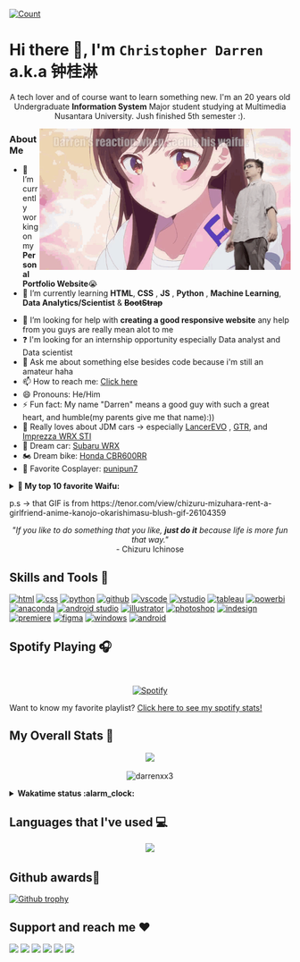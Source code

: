 <!--NOTES
To all people who wants to make a beautiful README, you guys can see my readme to have an inspirations but please
don't copy paste all the same. If you guys is interested in using my README reference,  kindly please by tweaking the code or altering the layout.
This approach promotes a culture of innovation and respect, ensuring my README remains protected while still allowing others to benefit from it in a collaborative and transformative manner. In essence, it's about fostering a community where creativity thrives within the bounds of respect for intellectual property, making GitHub a place where everyone's contributions are valued and honored. Thankyou ❤
-->

[![Count](https://komarev.com/ghpvc/?username=darrenxx3&style=flat-square&color=yellow)](https://github.com/darrenxx3)

# Hi there 👋, I'm ```Christopher Darren``` a.k.a 钟桂淋
<p align="center">
  A tech lover and of course want to learn something new. I'm an 20 years old Undergraduate <b>Information System</b> Major student studying at Multimedia Nusantara University.
  Jush finished 5th semester :).
</p>

<img align="right" src= "WaifunyaDarrenedited.gif" alt="iniwaifuku" width=450/>

### About Me
- 🔭 I’m currently working on my **Personal Portfolio Website**😭
- 🌱 I’m currently learning **HTML**, **CSS** , **JS** , **Python** , **Machine Learning**, **Data Analytics/Scientist** & ~~**BootStrap**~~
<!-- - 👯 I’m looking to collaborate on ...-->
- 🤔 I’m looking for help with **creating a good responsive website** any help from you guys are really mean alot to me
- ❓ I'm looking for an internship opportunity especially Data analyst and Data scientist 
- 💬 Ask me about something else besides code because i'm still an amateur haha
- 📫 How to reach me: [Click here]
- 😄 Pronouns: He/Him
- ⚡ Fun fact: My name "Darren" means a good guy with such a great heart, and humble(my parents give me that name):))
- 🚗 Really loves about JDM cars -> especially [LancerEVO] , [GTR], and [Imprezza WRX STI]
- 🚙 Dream car: [Subaru WRX]
- 🏍️ Dream bike: [Honda CBR600RR]
- 🎴 Favorite Cosplayer: [punipun7]

<details>
  <summary><b>🥰 My top 10 favorite Waifu:</b></summary><br>
  
  1. [Chizuru Ichinose](https://images4.alphacoders.com/129/1297868.png) from *Kanojo Okarishimasu* (since 2020)
  2. [Lena Milize](https://images3.alphacoders.com/128/1289650.png) from *EIGHTY SIX-86*
  3. [Yukinoshita Yukino](https://images.alphacoders.com/710/710655.jpg) from *Oregairu*
  4. [Ayaka Kamisato](https://images6.alphacoders.com/132/1322778.png) from *Genshin Impact*
  5. [Alisa Mikhailovna Kujou](https://i.redd.it/wmnjzw0hklt71.jpg) from *Tokidoki Bosotto Russia-go de Dereru Tonari no Aalya-san*
  6. [Sakayanagi Arisu](https://images.alphacoders.com/.jpeg) from *Classroom of the Elite*
  7. [Chisato Nishikigi](https://images5.alphacoders.com/131/1312175.jpg) from *Lycoris Recoil*
  8. [Kurumi Tokisaki](https://images2.alphacoders.com/688/688004.jpg) from *Date a Live*
  9. [Power](https://images5.alphacoders.com/132/1325249.jpeg) from *Chainsawman*
  10. [Yor Briar](https://images.alphacoders.com/129/1291933.png) from *Spy x Family*
</details>

<p>p.s -> that GIF is from https://tenor.com/view/chizuru-mizuhara-rent-a-girlfriend-anime-kanojo-okarishimasu-blush-gif-26104359</p>

<p align="center">
  <i>"If you like to do something that you like, <b>just do it</b> because life is more fun that way."</i><br>
  - Chizuru Ichinose
</p>

## Skills and Tools 🧰
<div align="left">
  <a href="https://github.com/darrenxx3" alt="nothing"><img src="https://img.shields.io/badge/HTML-E34F26?style=for-the-badge&logo=html5&logoColor=white" alt="html"></a>
  <a href="https://github.com/darrenxx3" alt="nothing"><img src="https://img.shields.io/badge/CSS-1572B6.svg?style=for-the-badge&logo=CSS3&logoColor=white" alt="css"></a>
  <a href="https://github.com/darrenxx3" alt="nothing"><img src="https://img.shields.io/badge/Python-3776AB.svg?style=for-the-badge&logo=Python&logoColor=white" alt="python"></a>
  <a href="https://github.com/darrenxx3" alt="nothing"><img src="https://img.shields.io/badge/GitHub-181717.svg?style=for-the-badge&logo=GitHub&logoColor=gold" alt="github"></a>
  <a href="https://github.com/darrenxx3" alt="nothing"><img src="https://img.shields.io/badge/Visual%20Studio%20Code-007ACC.svg?style=for-the-badge&logo=Visual-Studio-Code&logoColor=white" alt="vscode"></a>
  <a href="https://github.com/darrenxx3" alt="nothing"><img src="https://img.shields.io/badge/Visual%20Studio-5C2D91.svg?style=for-the-badge&logo=Visual-Studio&logoColor=white" alt="vstudio"></a>
  <a href="https://github.com/darrenxx3" alt="nothing"><img src="https://img.shields.io/badge/Tableau-E97627.svg?style=for-the-badge&logo=Tableau&logoColor=black" alt="tableau"></a>
  <a href="https://github.com/darrenxx3" alt="nothing"><img src="https://img.shields.io/badge/Power%20BI-F2C811.svg?style=for-the-badge&logo=Power-BI&logoColor=black" alt="powerbi"></a>
  <a href="https://github.com/darrenxx3" alt="nothing"><img src="https://img.shields.io/badge/Anaconda-44A833.svg?style=for-the-badge&logo=Anaconda&logoColor=black" alt="anaconda"></a>
  <a href="https://github.com/darrenxx3" alt="nothing"><img src="https://img.shields.io/badge/Android%20Studio-3DDC84.svg?style=for-the-badge&logo=Android-Studio&logoColor=black" alt="android studio"></a>
  <a href="https://github.com/darrenxx3" alt="nothing"><img src="https://img.shields.io/badge/Adobe%20Illustrator-FF9A00.svg?style=for-the-badge&logo=Adobe-Illustrator&logoColor=black" alt="illustrator"></a>
  <a href="https://github.com/darrenxx3" alt="nothing"><img src="https://img.shields.io/badge/Adobe%20Photoshop-31A8FF.svg?style=for-the-badge&logo=Adobe-Photoshop&logoColor=white" alt="photoshop"></a>
  <a href="https://github.com/darrenxx3" alt="nothing"><img src="https://img.shields.io/badge/Adobe%20InDesign-FF3366.svg?style=for-the-badge&logo=Adobe-InDesign&logoColor=white" alt="indesign"></a>
  <a href="https://github.com/darrenxx3" alt="nothing"><img src="https://img.shields.io/badge/Adobe%20Premiere%20Pro-3c009d.svg?style=for-the-badge&logo=Adobe-Premiere-Pro&logoColor=white" alt="premiere"></a>
  <a href="https://github.com/darrenxx3" alt="nothing"><img src="https://img.shields.io/badge/Figma-920000.svg?style=for-the-badge&logo=Figma&logoColor=white" alt="figma"></a>
  <a href="https://github.com/darrenxx3" alt="nothing"><img src="https://img.shields.io/badge/Windows-0078D4.svg?style=for-the-badge&logo=Windows&logoColor=white" alt ="windows"></a>
  <a href="https://github.com/darrenxx3" alt="nothing"><img src="https://img.shields.io/badge/Android-181717.svg?style=for-the-badge&logo=Android&logoColor=yellow" alt="android"></a>
  
</div>

## Spotify Playing 🎧
<!--[![Spotify](https://spotify-by-novatorem.vercel.app/api/spotify)](https://open.spotify.com/user/8btvrf0k2kk4qszsfna7orb29)-->

&nbsp; <div align="center">
[![Spotify](https://spotify-by-novatorem.vercel.app/api/spotify)](https://open.spotify.com/playlist/77dZtkH5UsAxWBjosaBSzC)
</div>

Want to know my favorite playlist? [Click here to see my spotify stats!](https://volt.fm/user/6cmde29n1eqlh1c2)

##  My Overall Stats 🏁
<p align="center"> <img src="https://github-readme-stats-sigma-five.vercel.app/api?username=darrenxx3&theme=tokyonight&show_icons=true&count_private=true&hide_border=true"/></p>
<p align="center"> <img src="https://github-readme-streak-stats.herokuapp.com/?user=darrenxx3&theme=tokyonight&hide_border=true" alt="darrenxx3" /></p>

<details>
<summary><b>Wakatime status :alarm_clock:</b></summary>
<br></br>
  
[![Harlok's wakatime stats](https://github-readme-stats.vercel.app/api/wakatime?username=darren&theme=tokyonight)](https://github.com/anuraghazra/github-readme-stats)

</details>

##  Languages that I've used 💻
<p align="center"> <img src="https://github-readme-stats-sigma-five.vercel.app/api/top-langs/?username=darrenxx3&layout=compact&theme=tokyonight&hide_border=true" style="width:42%"/></p>
<!--![Top Languages Card](https://github-readme-stats-sigma-five.vercel.app/api/top-langs/?username=darrenxx3&layout=compact&theme=tokyonight)-->

## Github awards👑
[![Github trophy](https://github-profile-trophy.vercel.app/?username=darrenxx3&theme=tokyonight&margin-w=15&margin-h=15&no-frame=true)](https://github.com/darrenxx3/)

## Support and reach me :heart:
<div align="left">
  <a href="https://www.youtube.com/channel/UCyZf7qgG1ikTpp-od-oQZNA" alt="youtube"><img src="https://icon-library.com/images/youtube-round-icon-png/youtube-round-icon-png-16.jpg" style="width:80px"></a>
  <a href="https://steamcommunity.com/profiles/76561198837185839/" alt="steam"><img src="https://cdn.freebiesupply.com/images/large/2x/steam-logo-transparent.png" style="width:80px"></a>
  <a href="https://rogcommunity.id/members/christopher03/" alt="rogcommunity"><img src="https://seeklogo.com/images/R/republic-of-gamers-new-logo-C7B28EBFFE-seeklogo.com.png" style="width:80px"></a>
  <a href="https://www.hoyolab.com/accountCenter/postList?id=108359880" alt="hoyo"><img src="https://cdn-www.bluestacks.com/bs-images/38ea0bfad29830f9e91c414bf729317c.png" style="width:80px"></a>
  <a href="mailto:cdarren2003@gmail.com" alt="email"><img src="https://www.logo.wine/a/logo/Gmail/Gmail-Logo.wine.svg" style="width:100px"></a>
  <a href="https://www.facebook.com/christopher.darren.33/" alt="fb"><img src="https://www.freepnglogos.com/uploads/facebook-logo-icon/facebook-logo-icon-file-facebook-icon-svg-wikimedia-commons-4.png" style="width:80px"></a>

</div>

<!-- Links -->
[Click here]: https://github.com/darrenxx3#support-and-reach-me-heart
[LancerEVO]: https://images4.alphacoders.com/822/822019.jpg
[GTR]: https://images.alphacoders.com/749/749420.jpg
[Imprezza WRX STI]: https://images5.alphacoders.com/463/463325.jpg
[Subaru WRX]: https://inging.s3-ap-southeast-1.amazonaws.com/website/pages/subaru_overview_8_mobile.jpg
[Honda CBR600RR]: https://wall.alphacoders.com/big.php?i=684369
[punipun7]: https://www.instagram.com/punipun7/
